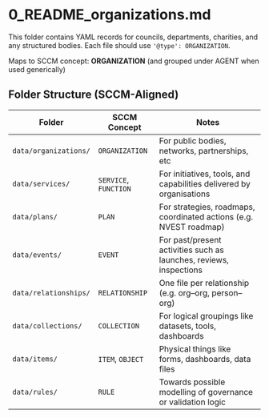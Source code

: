 # 0_README_organizations.md

This folder contains YAML records for councils, departments, charities, and any structured bodies.
Each file should use `'@type': ORGANIZATION`.

Maps to SCCM concept: **ORGANIZATION** (and grouped under AGENT when used generically)




## Folder Structure (SCCM-Aligned)

| Folder                     | SCCM Concept         | Notes                                                                 |
|----------------------------|----------------------|-----------------------------------------------------------------------|
| `data/organizations/`      | `ORGANIZATION`       | For public bodies, networks, partnerships, etc                        |
| `data/services/`           | `SERVICE`, `FUNCTION`| For initiatives, tools, and capabilities delivered by organisations   |
| `data/plans/`              | `PLAN`               | For strategies, roadmaps, coordinated actions (e.g. NVEST roadmap)    |
| `data/events/`             | `EVENT`              | For past/present activities such as launches, reviews, inspections    |
| `data/relationships/`      | `RELATIONSHIP`       | One file per relationship (e.g. org–org, person–org)                 |
| `data/collections/`        | `COLLECTION`         | For logical groupings like datasets, tools, dashboards                |
| `data/items/`              | `ITEM`, `OBJECT`     | Physical things like forms, dashboards, data files                    |
| `data/rules/`              | `RULE`               | Towards possible modelling of governance or validation logic          |
